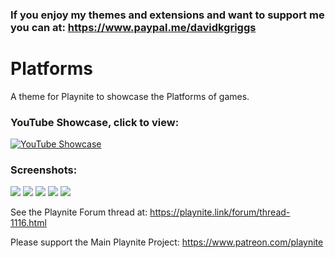 ### If you enjoy my themes and extensions and want to support me you can at: https://www.paypal.me/davidkgriggs

# Platforms
A theme for Playnite to showcase the Platforms of games.

### YouTube Showcase, click to view:
[![YouTube Showcase](https://img.youtube.com/vi/6Rc5kkUxQyU/hqdefault.jpg)](https://www.youtube.com/watch?v=6Rc5kkUxQyU)

### Screenshots:
![](https://i.imgur.com/Q62a23i.jpeg)
![](https://i.imgur.com/9r0pDIG.jpeg)
![](https://i.imgur.com/8IoX4l3.jpeg)
![](https://i.imgur.com/QykDcVM.jpeg)
![](https://i.imgur.com/6whlZhp.jpeg)

See the Playnite Forum thread at: https://playnite.link/forum/thread-1116.html

Please support the Main Playnite Project: https://www.patreon.com/playnite
